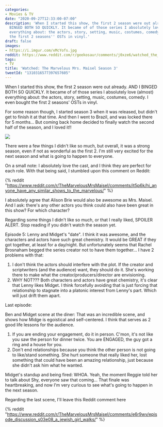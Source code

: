 ```yaml
---
categories:
- Movies & TV
date: "2020-09-27T12:33:00-07:00"
description: 'When I started this show, the first 2 season were out already. AND I
  BINGED BOTH SO QUICKLY. It became of of those series I absolutely love (almost)
  everything about: the actors, story, setting, music, costumes, comedy. I even bought
  the first 2 seasons'' OSTs in vinyl.'
draft: false
images:
- https://i.imgur.com/xMcYofs.jpg
reddit: https://www.reddit.com/r/geekosaur/comments/j0xze6/watched_the_marvelous_mrs_maisel_season_3/
tags:
- TV
title: 'Watched: The Marvelous Mrs. Maisel Season 3'
tweetId: "1310316577397657605"
---
```


When I started this show, the first 2 season were out already. AND I BINGED BOTH SO QUICKLY. It became of of those series I absolutely love (almost) everything about: the actors, story, setting, music, costumes, comedy. I even bought the first 2 seasons' OSTs in vinyl.

For some reason though, I started season 3 when it was released, but didn't get to finish it at that time. And then I went to Brazil, and was locked there for 5 months... But coming back home decided to finally watch the second half of the season, and I loved it!!

![](https://i.imgur.com/xMcYofs.jpg)

<!--more-->

There were a few things I didn't like so much, but overall, it was a strong season, even if not as wonderful as the first 2. I'm still very excited for the next season and what is going to happen to everyone.

On a small note: I absolutely love the cast, and I think they are perfect for each role. With that being said, I stumbled upon this comment on Reddit:

{% reddit "https://www.reddit.com/r/TheMarvelousMrsMaisel/comments/it5p6k/hi_anyone_have_any_similar_shows_to_the_marvelous/" %}

I absolutely agree that Alison Brie would also be awesome as Mrs. Maisel. And I ask: there's any other actors you think could also have been great in this show? For which character?

Regarding some things I didn't like so much, or that I really liked, SPOILER ALERT. Stop reading if you didn't watch the season yet.

Episode 5: Lenny and Midget's "date". I think it was awesome, and the characters and actors have such great chemistry. It would be GREAT if they got together, at least for a day/night. But unfortunately seems that Rachel Brosnaham begged the series creator not to have them together... I have 2 problems with that:

1. I don't think the actors should interfere with the plot. If the creator and scriptwriters (and the audience) want, they should do it. She's working there to make what the creator/producers/director are envisioning.
2. WHY NOT??? Both characters and actors have great chemistry, it's clear that Lenny likes Midget. I think forcefully avoiding that is just forcing that relationship to stagnate into a platonic interest from Lenny's part. Which will just drift them apart.

Last episode:

Ben and Midget scene at the diner: That was an incredible scene, and shows how Midge is egoistical and self-centered. I think that serves as 2 good life lessons for the audience.

1. If you are ending your engagement, do it in person. C'mon, it's not like you saw the person for dinner twice. You are ENGAGED, the guy got a ring and a house for you.
2. Don't end relationships because you think the other person is not going to like/stand something. She hurt someone that really liked her, lost something that could have been an amazing relationship, just because she didn't ask him what he wanted.

Midget's standup and being fired: WHOA. Yeah, the moment Reggie told her to talk about Shy, everyone saw that coming... That finale was heartbreaking, and now I'm very curious to see what's going to happen in the next season.

Regarding the last scene, I'll leave this Reddit comment here

{% reddit "https://www.reddit.com/r/TheMarvelousMrsMaisel/comments/e6r9wv/episode_discussion_s03e08_a_jewish_girl_walks/" %}
